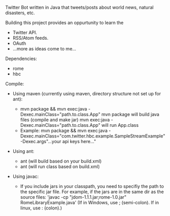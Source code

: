 Twitter Bot written in Java that tweets/posts about world news, natural
disasters, etc.

Building this project provides an oppurtunity to learn the 
* Twitter API.
* RSS/Atom feeds.
* OAuth
* ...more as ideas come to me...

Dependencies:
* rome
* hbc

Compile:
* Using maven (currently using maven, directory structure not set up for ant):
    * mvn package && mvn exec:java -Dexec.mainClass="path.to.class.App"
      mvn package will build java files (compile and make jar)
      mvn exec:java -Dexec.mainClass="path.to.class.App" will run App.class
    * Example:
      mvn package && mvn exec:java -Dexec.mainClass="com.twitter.hbc.example.SampleStreamExample" -Dexec.args"...your api keys here..."

* Using ant:
    * ant (will build based on your build.xml)
    * ant <run-target> (will run class based on build.xml)

* Using javac:
    * If you include jars in your classpath, you need to specifiy the path to
      the specific jar file.
      For example, if the jars are in the same dir as the source files:
      'javac -cp "jdom-1.1.1.jar;rome-1.0.jar" RomeLibraryExample.java'
      (If in Windows, use ; (semi-colon). If in linux, use : (colon).)
